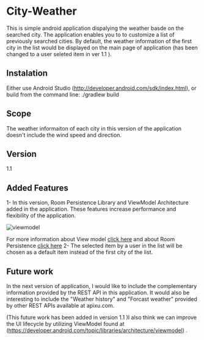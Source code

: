 # City-Weather
This is simple android application dispalying the weather basde on the searched city. The application enables you to to customize a list of previously searched cities. By default, the weather information of the first city in the list would be displayed on the main page of application (has been changed to a user seleted item in ver 1.1 ).



## Instalation

Either use Android Studio (http://developer.android.com/sdk/index.html), or build from the command line: ./gradlew build

## Scope

The weather informaiton of each city in this version of the application doesn't include the wind speed and direction. 


## Version

1.1
## Added Features 
1- In this version, Room Persistence Library and ViewModel Architecture added in the application. These features increase performance and flexibility of the application.

![viewmodel](https://user-images.githubusercontent.com/26363869/48663146-01b8a800-ea8c-11e8-9e01-755a5b8985aa.png)

For more information about View model [click here]( https://developer.android.com/topic/libraries/architecture/viewmodel#java) and about Room Persistence [click here](https://developer.android.com/topic/libraries/architecture/room)
2- The selected item by a user in the list will be chosen as a default item instead of the first city of the list.
## Future work

In the next version of application, I would like to include the complementary information provided by the REST API in this application. It would also be interesting to include the "Weather history" and "Forcast weather" provided by other REST APIs available at apixu.com. 

(This future work has been added in version 1.1 )I also think we can improve the UI lifecycle by utilizing ViewModel found at (https://developer.android.com/topic/libraries/architecture/viewmodel) . 
